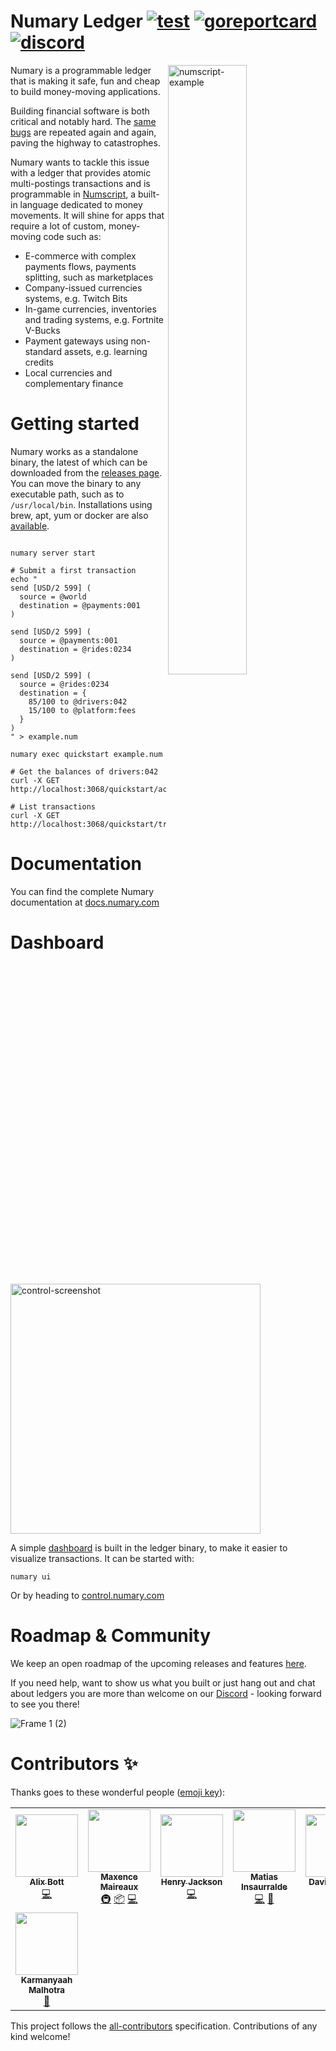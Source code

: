 # Numary Ledger [![test](https://github.com/numary/ledger/actions/workflows/main.yml/badge.svg)](https://github.com/numary/ledger/actions/workflows/main.yml) [![goreportcard](https://goreportcard.com/badge/github.com/numary/ledger)](https://goreportcard.com/report/github.com/numary/ledger) [![discord](https://img.shields.io/discord/846686859869814784?label=chat%20@%20discord)](https://discord.gg/8B5td4ZC)

<!--- ![Numary GitHub Header Illustration Monochrome](https://user-images.githubusercontent.com/1770991/134161854-03797c76-d580-4b15-b0cf-5f8ce0080efb.png) --->

<img width="50%" align="right" alt="numscript-example" src="https://user-images.githubusercontent.com/1770991/143925680-8c2db950-925f-4428-85bd-f0ea11b08254.png">

Numary is a programmable ledger that is making it safe, fun and cheap to build money-moving applications.

Building financial software is both critical and notably hard. The [same bugs](https://medium.com/selency-tech-product/your-balance-is-0-30000000004-b6f7870bd32e) are repeated again and again, paving the highway to catastrophes.

Numary wants to tackle this issue with a ledger that provides atomic multi-postings transactions and is programmable in [Numscript](https://github.com/numary/machine), a built-in language dedicated to money movements. It will shine for apps that require a lot of custom, money-moving code such as:

* E-commerce with complex payments flows, payments splitting, such as marketplaces
* Company-issued currencies systems, e.g. Twitch Bits
* In-game currencies, inventories and trading systems, e.g. Fortnite V-Bucks
* Payment gateways using non-standard assets, e.g. learning credits
* Local currencies and complementary finance

# Getting started

Numary works as a standalone binary, the latest of which can be downloaded from the [releases page](https://github.com/numary/ledger/releases). You can move the binary to any executable path, such as to `/usr/local/bin`. Installations using brew, apt, yum or docker are also [available](https://docs.numary.com/docs/installation-1).

```SHELL

numary server start

# Submit a first transaction
echo "
send [USD/2 599] (
  source = @world
  destination = @payments:001
)

send [USD/2 599] (
  source = @payments:001
  destination = @rides:0234
)

send [USD/2 599] (
  source = @rides:0234
  destination = {
    85/100 to @drivers:042
    15/100 to @platform:fees
  }
)
" > example.num

numary exec quickstart example.num

# Get the balances of drivers:042
curl -X GET http://localhost:3068/quickstart/accounts/drivers:042

# List transactions
curl -X GET http://localhost:3068/quickstart/transactions
```

# Documentation

You can find the complete Numary documentation at [docs.numary.com](https://docs.numary.com)

# Dashboard

<img width="400" alt="control-screenshot" src="https://user-images.githubusercontent.com/1770991/126158742-393ac0d0-1048-4b57-a7fd-7381f3da2ca8.png">

A simple [dashboard](https://github.com/numary/control) is built in the ledger binary, to make it easier to visualize transactions. It can be started with:

```SHELL
numary ui
```

Or by heading to [control.numary.com](https://control.numary.com)

# Roadmap & Community

We keep an open roadmap of the upcoming releases and features [here](https://numary.notion.site/OSS-Roadmap-4535fa5716fb4f618027201afcc6f204).

If you need help, want to show us what you built or just hang out and chat about ledgers you are more than welcome on our [Discord](https://discord.gg/xyHvcbzk4w) - looking forward to see you there!

![Frame 1 (2)](https://user-images.githubusercontent.com/1770991/134163361-d86c5728-6075-4510-8de7-06df1f6ed740.png)

# Contributors ✨

Thanks goes to these wonderful people ([emoji key](https://allcontributors.org/docs/en/emoji-key)):

<!-- ALL-CONTRIBUTORS-LIST:START - Do not remove or modify this section -->
<!-- prettier-ignore-start -->
<!-- markdownlint-disable -->
<table>
  <tr>
    <td align="center"><a href="https://github.com/Azorlogh"><img src="https://avatars.githubusercontent.com/u/17968319?v=4?s=100" width="100px;" alt=""/><br /><sub><b>Alix Bott</b></sub></a><br /><a href="https://github.com/numary/ledger/commits?author=Azorlogh" title="Code">💻</a></td>
    <td align="center"><a href="https://www.flemzord.fr/"><img src="https://avatars.githubusercontent.com/u/1952914?v=4?s=100" width="100px;" alt=""/><br /><sub><b>Maxence Maireaux</b></sub></a><br /><a href="#infra-flemzord" title="Infrastructure (Hosting, Build-Tools, etc)">🚇</a> <a href="#platform-flemzord" title="Packaging/porting to new platform">📦</a> <a href="https://github.com/numary/ledger/commits?author=flemzord" title="Code">💻</a></td>
    <td align="center"><a href="https://github.com/henry-jackson"><img src="https://avatars.githubusercontent.com/u/34102861?v=4?s=100" width="100px;" alt=""/><br /><sub><b>Henry Jackson</b></sub></a><br /><a href="https://github.com/numary/ledger/commits?author=henry-jackson" title="Code">💻</a></td>
    <td align="center"><a href="https://matias.insaurral.de/"><img src="https://avatars.githubusercontent.com/u/20110?v=4?s=100" width="100px;" alt=""/><br /><sub><b>Matias Insaurralde</b></sub></a><br /><a href="https://github.com/numary/ledger/commits?author=matiasinsaurralde" title="Code">💻</a> <a href="https://github.com/numary/ledger/pulls?q=is%3Apr+reviewed-by%3Amatiasinsaurralde" title="Reviewed Pull Requests">👀</a></td>
    <td align="center"><a href="https://github.com/S0c5"><img src="https://avatars.githubusercontent.com/u/5241972?v=4?s=100" width="100px;" alt=""/><br /><sub><b>David barinas</b></sub></a><br /><a href="https://github.com/numary/ledger/commits?author=S0c5" title="Code">💻</a></td>
    <td align="center"><a href="https://github.com/djimnz"><img src="https://avatars.githubusercontent.com/u/949997?v=4?s=100" width="100px;" alt=""/><br /><sub><b>David Jimenez</b></sub></a><br /><a href="https://github.com/numary/ledger/commits?author=djimnz" title="Code">💻</a></td>
    <td align="center"><a href="http://32b6.com/"><img src="https://avatars.githubusercontent.com/u/1770991?v=4?s=100" width="100px;" alt=""/><br /><sub><b>Clément Salaün</b></sub></a><br /><a href="#ideas-altitude" title="Ideas, Planning, & Feedback">🤔</a></td>
  </tr>
  <tr>
    <td align="center"><a href="https://karmanyaah.malhotra.cc/"><img src="https://avatars.githubusercontent.com/u/32671690?v=4?s=100" width="100px;" alt=""/><br /><sub><b>Karmanyaah Malhotra</b></sub></a><br /><a href="#userTesting-karmanyaahm" title="User Testing">📓</a></td>
  </tr>
</table>

<!-- markdownlint-restore -->
<!-- prettier-ignore-end -->

<!-- ALL-CONTRIBUTORS-LIST:END -->

This project follows the [all-contributors](https://github.com/all-contributors/all-contributors) specification. Contributions of any kind welcome!
